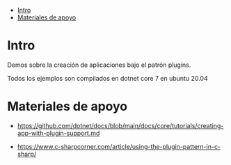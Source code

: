 
- [Intro](#intro)
- [Materiales de apoyo](#materiales-de-apoyo)

# Intro

Demos sobre la creación de aplicaciones bajo el patrón plugins.

Todos los ejemplos son compilados en dotnet core 7 en ubuntu 20.04

# Materiales de apoyo

- <https://github.com/dotnet/docs/blob/main/docs/core/tutorials/creating-app-with-plugin-support.md>

- <https://www.c-sharpcorner.com/article/using-the-plugin-pattern-in-c-sharp/>
